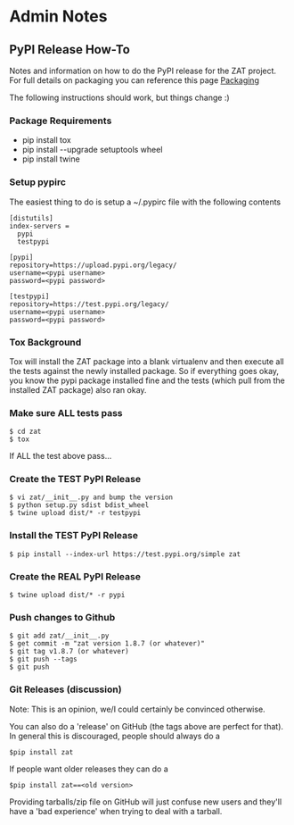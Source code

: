# Admin Notes


## PyPI Release How-To

Notes and information on how to do the PyPI release for the ZAT project. For full details on packaging you can reference this page
[Packaging](https://packaging.python.org/tutorials/packaging-projects/#packaging-your-project)

The following instructions should work, but things change :)

### Package Requirements

-   pip install tox
-   pip install \--upgrade setuptools wheel
-   pip install twine

### Setup pypirc

The easiest thing to do is setup a \~/.pypirc file with the following
contents

``` {.bash}
[distutils]
index-servers =
  pypi
  testpypi

[pypi]
repository=https://upload.pypi.org/legacy/
username=<pypi username>
password=<pypi password>

[testpypi]
repository=https://test.pypi.org/legacy/
username=<pypi username>
password=<pypi password>
```

### Tox Background

Tox will install the ZAT package into a blank virtualenv and then execute all the tests against the newly installed package. So if everything goes okay, you know the pypi package installed fine and the tests (which pull from the installed ZAT package) also ran okay.

### Make sure ALL tests pass

``` {.bash}
$ cd zat
$ tox 
```

If ALL the test above pass\...

### Create the TEST PyPI Release

``` {.bash}
$ vi zat/__init__.py and bump the version
$ python setup.py sdist bdist_wheel
$ twine upload dist/* -r testpypi
```

### Install the TEST PyPI Release

``` {.bash}
$ pip install --index-url https://test.pypi.org/simple zat
```

### Create the REAL PyPI Release

``` {.bash}
$ twine upload dist/* -r pypi
```

### Push changes to Github

``` {.bash}
$ git add zat/__init__.py
$ get commit -m "zat version 1.8.7 (or whatever)"
$ git tag v1.8.7 (or whatever)
$ git push --tags
$ git push
```

### Git Releases (discussion)

Note: This is an opinion, we/I could certainly be convinced otherwise.

You can also do a 'release' on GitHub (the tags above are perfect for that). In general this is discouraged, people should always do a 

```$pip install zat``` 

If people want older releases they can do a

```$pip install zat==<old version>```

Providing tarballs/zip file on GitHub will just
confuse new users and they'll have a 'bad experience' when trying to deal with a tarball.
